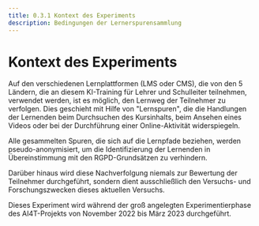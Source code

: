 ```yaml
---
title: 0.3.1 Kontext des Experiments
description: Bedingungen der Lernerspurensammlung
---
```

# Kontext des Experiments
Auf den verschiedenen Lernplattformen (LMS oder CMS), die von den 5 Ländern, die an diesem KI-Training für Lehrer und Schulleiter teilnehmen, verwendet werden, ist es möglich, den Lernweg der Teilnehmer zu verfolgen. Dies geschieht mit Hilfe von "Lernspuren", die die Handlungen der Lernenden beim Durchsuchen des Kursinhalts, beim Ansehen eines Videos oder bei der Durchführung einer Online-Aktivität widerspiegeln.

Alle gesammelten Spuren, die sich auf die Lernpfade beziehen, werden pseudo-anonymisiert, um die Identifizierung der Lernenden in Übereinstimmung mit den RGPD-Grundsätzen zu verhindern.

Darüber hinaus wird diese Nachverfolgung niemals zur Bewertung der Teilnehmer durchgeführt, sondern dient ausschließlich den Versuchs- und Forschungszwecken dieses aktuellen Versuchs.

Dieses Experiment wird während der groß angelegten Experimentierphase des AI4T-Projekts von November 2022 bis März 2023 durchgeführt.
